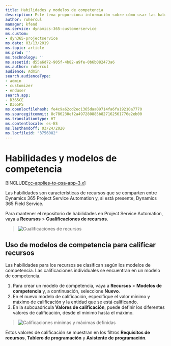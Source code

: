 ```yaml
---
title: Habilidades y modelos de competencia
description: Este tema proporciona información sobre cómo usar las habilidades y los modelos de competencia.
author: ruhercul
manager: kfend
ms.service: dynamics-365-customerservice
ms.custom:
- dyn365-projectservice
ms.date: 03/13/2019
ms.topic: article
ms.prod: ''
ms.technology: ''
ms.assetid: d55a6d72-905f-4b82-a9fe-0b6b082473a6
ms.author: ruhercul
audience: Admin
search.audienceType:
- admin
- customizer
- enduser
search.app:
- D365CE
- D365PS
ms.openlocfilehash: fe4c9a62cd2ec1365daa09714fa6fa19210a7770
ms.sourcegitcommit: 8c786230ef2a497280885b827162561776e2eb00
ms.translationtype: HT
ms.contentlocale: es-ES
ms.lasthandoff: 03/24/2020
ms.locfileid: "3756082"
---
```

# <a name="skills-and-proficiency-models"></a>Habilidades y modelos de competencia

[!INCLUDE[cc-applies-to-psa-app-3.x](../includes/cc-applies-to-psa-app-3x.md)]

Las habilidades son características de recursos que se comparten entre Dynamics 365 Project Service Automation y, si está presente, Dynamics 365 Field Service. 

Para mantener el repositorio de habilidades en Project Service Automation, vaya a **Recursos** \> **Cualificaciones de recursos**. 

> ![Cualificaciones de recursos](media/Resource-Management-image84.png)

## <a name="use-proficiency-models-to-rate-resources"></a>Uso de modelos de competencia para calificar recursos

Las habilidades para los recursos se clasifican según los modelos de competencia. Las calificaciones individuales se encuentran en un modelo de competencia. 

1. Para crear un modelo de competencia, vaya a **Recursos** \> **Modelos de competencia** y, a continuación, seleccione **Nuevo**.
2. En el nuevo modelo de calificación, especifique el valor mínimo y máximo de calificación y la entidad que se está calificando.
3. En la subcuadrícula **Valores de calificación**, puede definir los diferentes valores de calificación, desde el mínimo hasta el máximo.

> ![Calificaciones mínimas y máximas definidas](media/Resource-Management-image85.png)

Estos valores de calificación se muestran en los filtros **Requisitos de recursos**, **Tablero de programación** y **Asistente de programación**.
